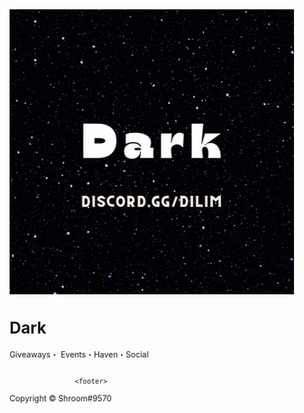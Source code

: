 <!DOCTYPE html>
<html>
<style>
</style>
    <head>
   <link rel="preconnect" href="https://fonts.googleapis.com">
<link rel="preconnect" href="https://fonts.gstatic.com" crossorigin>
<link href="https://fonts.googleapis.com/css2?family=Teko:wght@300&family=Work+Sans:ital,wght@1,300&display=swap" rel="stylesheet">
               <title>Dark</title>
        <link rel="stylesheet" href="index.css"/>
        </head>
    <body>          
       <img src="/assets/logo.gif" alt="Dark Logo"/>
        <h1>Dark</h1>
        <p>Giveaways・ Events・Haven・Social</p>
  <h2></h2>
                     
                    <footer>
  <p>Copyright &copy; Shroom#9570</p>
</footer> 
 </body>
</html> 
